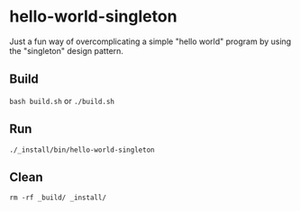 # hello-world-singleton

Just a fun way of overcomplicating a simple "hello world" program by using the
"singleton" design pattern.

## Build

`bash build.sh` or `./build.sh`

## Run

`./_install/bin/hello-world-singleton`

## Clean

`rm -rf _build/ _install/`
